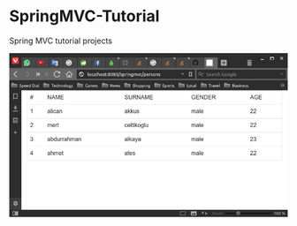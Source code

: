 # SpringMVC-Tutorial
Spring MVC tutorial projects

![Alt text](/project_assets/img/springmvc.png?raw=true "Example Order UI")

